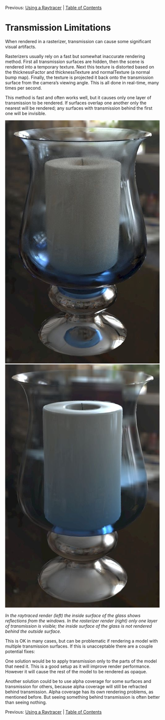Previous: [Using a Raytracer](AddingMaterialExtensions_004_UsingARaytracer.md) | [Table of Contents](README.md)

# Transmission Limitations

When rendered in a rasterizer, transmission can cause some significant visual artifacts.

Rasterizers usually rely on a fast but somewhat inaccurate rendering method. First all transmission surfaces are hidden, then the scene is rendered into a temporary texture. Next this texture is distorted based on the thicknessFactor and thicknessTexture and normalTexture (a normal bump map). Finally, the texture is projected it back onto the transmission surface from the camera’s viewing angle. This is all done in real-time, many times per second.

This method is fast and often works well, but it causes only one layer of transmission to be rendered. If surfaces overlap one another only the nearest will be rendered; any surfaces with transmission behind the first one will be invisible.

![screenshot of glass vase glTF raytraced](images/image30.jpg "screenshot of glass vase glTF raytraced") ![screenshot of glass vase glTF rasterized](images/image20.jpg "screenshot of glass vase glTF rasterized")

_In the raytraced render (left) the inside surface of the glass shows reflections from the windows. In the rasterizer render (right) only one layer of transmission is visible; the inside surface of the glass is not rendered behind the outside surface._

This is OK in many cases, but can be problematic if rendering a model with multiple transmission surfaces. If this is unacceptable there are a couple potential fixes: 

One solution would be to apply transmission only to the parts of the model that need it. This is a good setup as it will improve render performance. However it will cause the rest of the model to be rendered as opaque. 

Another solution could be to use alpha coverage for some surfaces and transmission for others, because alpha coverage will still be refracted behind transmission. Alpha coverage has its own rendering problems, as mentioned before. But seeing something behind transmission is often better than seeing nothing.



Previous: [Using a Raytracer](AddingMaterialExtensions_004_UsingARaytracer.md) | [Table of Contents](README.md)